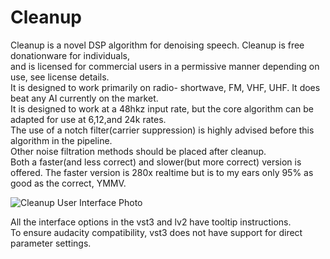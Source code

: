 # Cleanup 
Cleanup is a novel DSP algorithm for denoising speech. Cleanup is free donationware for individuals,\
and is licensed for commercial users in a permissive manner depending on use, see license details.\
It is designed to work primarily on radio- shortwave, FM, VHF, UHF. It does beat any AI currently on the market.\
It is designed to work at a 48hkz input rate, but the core algorithm can be adapted for use at 6,12,and 24k rates.\
The use of a notch filter(carrier suppression) is highly advised before this algorithm in the pipeline.\
Other noise filtration methods should be placed after cleanup.\
Both a faster(and less correct) and slower(but more correct) version is offered.
The faster version is 280x realtime but is to my ears only 95% as good as the correct, YMMV.


![Cleanup User Interface Photo](https://i.imgur.com/465sJq4.png)

All the interface options in the vst3 and lv2 have tooltip instructions.\
To ensure audacity compatibility, vst3 does not have support for direct parameter settings.
